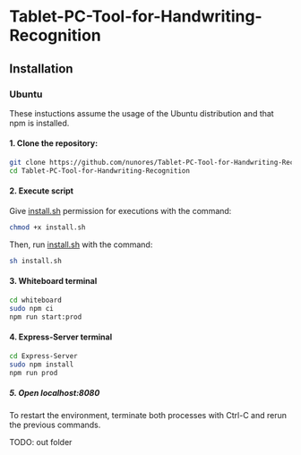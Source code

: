 # Tablet-PC-Tool-for-Handwriting-Recognition

## Installation

### Ubuntu

These instuctions assume the usage of the Ubuntu distribution and that npm is installed. 

#### 1. Clone the repository:

```bash
git clone https://github.com/nunores/Tablet-PC-Tool-for-Handwriting-Recognition
cd Tablet-PC-Tool-for-Handwriting-Recognition
```

#### 2. Execute script

Give [install.sh](./install.sh) permission for executions with the command:

```bash
chmod +x install.sh 
```

Then, run [install.sh](./install.sh) with the command:

```bash
sh install.sh 
```

#### 3. Whiteboard terminal

```bash
cd whiteboard
sudo npm ci
npm run start:prod
```

#### 4. Express-Server terminal

```bash
cd Express-Server
sudo npm install
npm run prod
```

##### 5. Open localhost:8080

To restart the environment, terminate both processes with Ctrl-C and rerun the previous commands.

TODO: out folder
